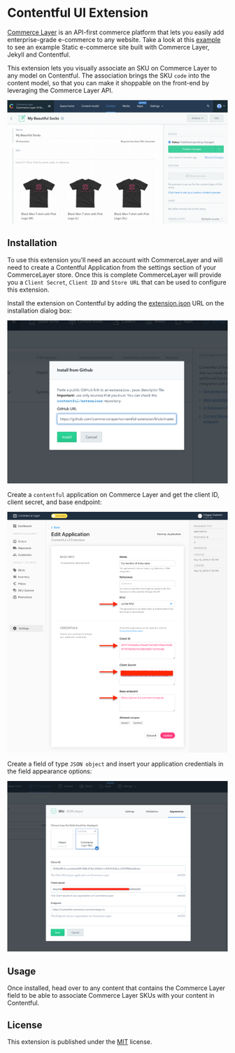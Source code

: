 # Contentful UI Extension

[Commerce Layer](https://commercelayer.io/) is an API-first commerce platform that lets you easily add enterprise-grade e-commerce to any website. Take a look at this [example](https://github.com/commercelayer/contentful-commerce) to see an example Static e-commerce site built with Commerce Layer, Jekyll and Contentful.

This extension lets you visually associate an SKU on Commerce Layer to any model on Contentful. The association brings the SKU `code` into the content model, so that you can make it shoppable on the front-end by leveraging the Commerce Layer API.

![Demo](demo.gif?raw=true 'Demo')

## Installation

To use this extension you'll need an account with CommerceLayer and will need to create a Contentful Application from the settings section of your CommerceLayer store. Once this is complete CommerceLayer will provide you a `Client Secret`, `Client ID` and `Store URL` that can be used to configure this extension.

Install the extension on Contentful by adding the [extension.json](extension.json) URL on the installation dialog box:

![Contentful extension](contentful_extension.png?raw=true 'Contentful extension')

Create a `contentful` application on Commerce Layer and get the client ID, client secret, and base endpoint:

![Contentful application](contentful_application.png?raw=true 'Contentful application')

Create a field of type `JSON object` and insert your application credentials in the field appearance options:

![Contentful field](contentful_field.png?raw=true 'Contentful field')

## Usage

Once installed, head over to any content that contains the Commerce Layer field to be able to associate Commerce Layer SKUs with your content in Contentful.

## License

This extension is published under the [MIT](LICENSE) license.

